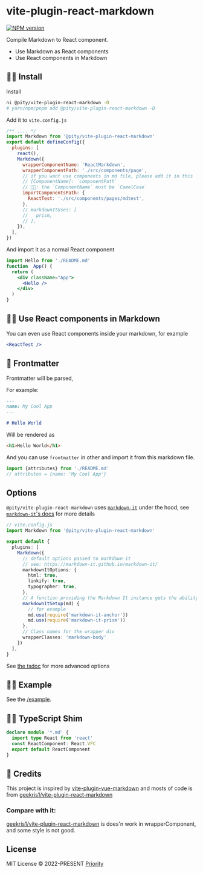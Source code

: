 # vite-plugin-react-markdown

[![NPM version](https://img.shields.io/npm/v/@pity\/vite-plugin-react-markdown?color=a1b858)](https://www.npmjs.com/package/@pity/vite-plugin-react-markdown)

Compile Markdown to React component.

- Use Markdown as React components
- Use React components in Markdown

## 🐱‍🚀 Install

Install

```bash
ni @pity/vite-plugin-react-markdown -D 
# yarn/npm/pnpm add @pity/vite-plugin-react-markdown -D
```

Add it to `vite.config.js`

```js
/** .... */
import Markdown from '@pity/vite-plugin-react-markdown'
export default defineConfig({
  plugins: [
    react(),
    Markdown({
      wrapperComponentName: 'ReactMarkdown',
      wrapperComponentPath: './src/components/page',
      // if you want use components in md file, please add it in this
      // [ComponentName]: `componentPath`
      // 🐱‍🚀: the `ComponentName` must be `CamelCase`
      importComponentsPath: {
        ReactTest: './src/components/pages/mdtest',
      },
      // markdownItUses: [
      //   prism,
      // ],
    }),
  ],
})
```

And import it as a normal React component
```jsx
import Hello from './README.md'
function  App() {
  return (
    <div className="App">
      <Hello />
    </div>
  )
}
```

## 🐱‍🐉 Use React components in Markdown

You can even use React components inside your markdown, for example

```jsx
<ReactTest />
```


## 👾 Frontmatter

Frontmatter will be parsed,

For example:

```md
---
name: My Cool App
---

# Hello World

```

Will be rendered as

```html
<h1>Hello World</h1>
```

And you can use `frontmatter` in other and import it from this markdown file.

```jsx
import {attributes} from './README.md'
// attributes = {name: 'My Cool App'}
```

## Options

`@pity/vite-plugin-react-markdown` uses [`markdown-it`](https://github.com/markdown-it/markdown-it) under the hood, see [`markdown-it`'s docs](https://markdown-it.github.io/markdown-it/) for more details

```ts
// vite.config.js
import Markdown from '@pity/vite-plugin-react-markdown'

export default {
  plugins: [
    Markdown({
      // default options passed to markdown-it
      // see: https://markdown-it.github.io/markdown-it/
      markdownItOptions: {
        html: true,
        linkify: true,
        typographer: true,
      },
      // A function providing the Markdown It instance gets the ability to apply custom settings/plugins
      markdownItSetup(md) {
        // for example
        md.use(require('markdown-it-anchor'))
        md.use(require('markdown-it-prism'))
      },
      // Class names for the wrapper div
      wrapperClasses: 'markdown-body'
    })
  ],
}
```

See [the tsdoc](./src/types.ts) for more advanced options

## 🤷‍♂️ Example

See the [/example](./example).

## 🤷‍♀️ TypeScript Shim

```ts
declare module '*.md' {
  import type React from 'react'
  const ReactComponent: React.VFC
  export default ReactComponent
}
```


## 👏 Credits

This project is inspired by [vite-plugin-vue-markdown](https://github.com/antfu/vite-plugin-vue-markdown)
and mosts of code is from [geekris1/vite-plugin-react-markdown](https://github.com/geekris1/vite-plugin-react-markdown)

### Compare with it:
[geekris1/vite-plugin-react-markdown](https://github.com/geekris1/vite-plugin-react-markdown) is does'n work in wrapperComponent, and some style is not good.

## License

MIT License © 2022-PRESENT [Priority](https://github.com/priority3)
